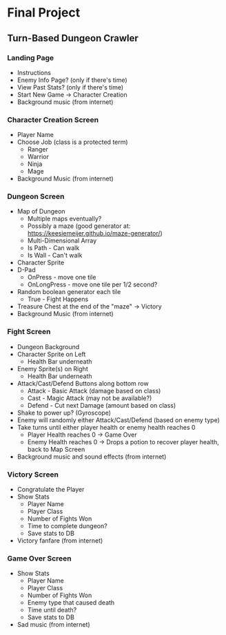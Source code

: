 # Final Project
## Turn-Based Dungeon Crawler

### Landing Page
- Instructions
- Enemy Info Page? (only if there's time)
- View Past Stats? (only if there's time)
- Start New Game -> Character Creation
- Background music (from internet)

### Character Creation Screen
- Player Name
- Choose Job (class is a protected term)
    - Ranger
    - Warrior
    - Ninja
    - Mage
- Background Music (from internet)
### Dungeon Screen
- Map of Dungeon
    - Multiple maps eventually?
    - Possibly a maze (good generator at: https://keesiemeijer.github.io/maze-generator/)
    - Multi-Dimensional Array
    - Is Path - Can walk
    - Is Wall - Can't walk
- Character Sprite
- D-Pad
    - OnPress - move one tile
    - OnLongPress - move one tile per 1/2 second?
- Random boolean generator each tile
    - True - Fight Happens
- Treasure Chest at the end of the "maze" -> Victory
- Background Music (from internet)

### Fight Screen
- Dungeon Background
- Character Sprite on Left
    - Health Bar underneath
- Enemy Sprite(s) on Right
    - Health Bar underneath
- Attack/Cast/Defend Buttons along bottom row
    - Attack - Basic Attack (damage based on class)
    - Cast - Magic Attack (may not be available?)
    - Defend - Cut next Damage (amount based on class)
- Shake to power up? (Gyroscope)
- Enemy will randomly either Attack/Cast/Defend (based on enemy type)
- Take turns until either player health or enemy health reaches 0
    - Player Health reaches 0 -> Game Over
    - Enemy Health reaches 0 -> Drops a potion to recover player health, back to Map Screen
- Background music and sound effects (from internet)

### Victory Screen
- Congratulate the Player
- Show Stats
    - Player Name
    - Player Class
    - Number of Fights Won
    - Time to complete dungeon?
    - Save stats to DB
- Victory fanfare (from internet)

### Game Over Screen
- Show Stats
    - Player Name
    - Player Class
    - Number of Fights Won
    - Enemy type that caused death
    - Time until death?
    - Save stats to DB
- Sad music (from internet)
